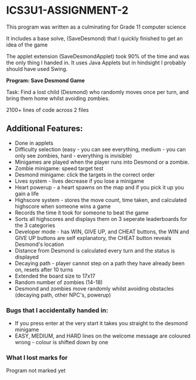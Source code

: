 # ICS3U1-ASSIGNMENT-2

This program was written as a culminating for Grade 11 computer science

It includes a base solve, (SaveDesmond) that I quickly finished to get an idea of the game

The applet extension (SaveDesmondApplet) took 90% of the time and was the only thing I handed in. It uses Java Applets but in hindsight I probably should have used Swing.

**Program: Save Desmond Game**

Task: Find a lost child (Desmond) who randomly moves once per turn, and bring them home whilst avoiding zombies.

2100+ lines of code across 2 files

## Additional Features:
- Done in applets
- Difficulty selection (easy - you can see everything, medium - you can only see zombies, hard - everything is invisible)
- Minigames are played when the player runs into Desmond or a zombie.
- Zombie minigame: speed target test
- Desmond minigame: click the targets in the correct order
- Lives system - lives decrease if you lose a minigame
- Heart powerup - a heart spawns on the map and if you pick it up you gain a life
- Highscore system - stores the move count, time taken, and calculated highscore when someone wins a game
- Records the time it took for someone to beat the game
- Sorts all highscores and displays them on 3 seperate leaderboards for the 3 categories
- Developer mode - has WIN, GIVE UP, and CHEAT buttons, the WIN and GIVE UP buttons are self explanatory, the CHEAT button reveals Desmond's location
- Distance from Desmond is calculated every turn and the status is displayed
- Decaying path - player cannot step on a path they have already been on, resets after 10 turns
- Extended the board size to 17x17
- Random number of zombies (14-18)
- Desmond and zombies move randomly whilst avoiding obstacles (decaying path, other NPC's, powerup)

### Bugs that I accidentally handed in:
- If you press enter at the very start it takes you straight to the desmond minigame
- EASY, MEDIUM, and HARD lines on the welcome message are coloured wrong - colour is shifted down by one

### What I lost marks for
Program not marked yet
